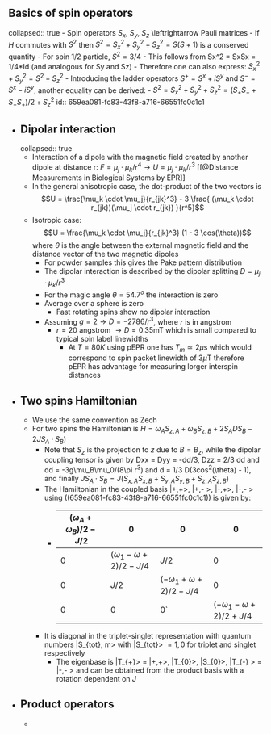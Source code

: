 ## Basics of spin operators
collapsed:: true
	- Spin operators $S_x$, $S_y$, $S_z$ \leftrightarrow Pauli matrices
	- If $H$ commutes with $S^2$ then $S^2 = S_x^2 +S_y^2 + S_z^2 = S(S + 1)$ is a conserved quantity
		- For spin 1/2 particle, $S^2 = 3/4$
			- This follows from Sx^2 = SxSx = 1/4*Id (and analogous for Sy and Sz)
		- Therefore one can also express: $S_x^2 +S_y^2 = S^2 - S_z^2$
		- Introducing the ladder operators $S^+=S^x+iS^y$ and $S^-=S^x-iS^y$, another equality can be derived:
			- $S^2 = S_x^2 +S_y^2 + S_z^2 = (S_+S_- +S_-S_+)/2 + S_z^2$
			  id:: 659ea081-fc83-43f8-a716-66551fc0c1c1
- ## Dipolar interaction
  collapsed:: true
	- Interaction of a dipole with the magnetic field created by another dipole at distance r:
	  $F = \mu_j \cdot \mu_k / r^4 \rightarrow U = \mu_j \cdot \mu_k / r^3$
	  [[@Distance Measurements in Biological Systems by EPR]]
	- In the general anisotropic case, the dot-product of the two vectors is 
	  $$U = \frac{\mu_k \cdot \mu_j}{r_{jk}^3} - 3 \frac{ (\mu_k \cdot r_{jk})(\mu_j \cdot r_{jk}) }{r^5}$$
	- Isotropic case:
	  $$U = \frac{\mu_k \cdot \mu_j}{r_{jk}^3} (1 - 3 \cos(\theta))$$
	  where $\theta$ is the angle between the external magnetic field and the distance vector of the two magnetic dipoles
		- For powder samples this gives the Pake pattern distribution
		- The dipolar interaction is described by the dipolar splitting $D = \mu_j \cdot \mu_k / r^3$
		- For the magic angle $\theta = 54.7^o$ the interaction is zero
		- Average over a sphere is zero
			- Fast rotating spins show no dipolar interaction
		- Assuming $g = 2 \rightarrow D = -2786/r^3$, where $r$ is in angstrom
			- $r = 20$ angstrom $\rightarrow D = 0.35$mT which is small compared to typical spin label linewidths
				- At $T = 80 K$ using pEPR one has $T_m \simeq 2 \mu$s which would correspond to spin packet linewidth of $3 \mu$T therefore pEPR has advantage for measuring lorger interspin distances
- ## Two spins Hamiltonian
	- We use the same convention as Zech
	- For two spins the Hamiltonian is $H = \omega_AS_{z, A} + \omega_BS_{z, B} + 2 S_A D S_B - 2JS_A\cdot S_B$)
		- Note that $S_z$ is the projection to $z$ due to $B = B_z$, while the dipolar coupling tensor is given by Dxx = Dyy = -dd/3, Dzz = 2/3 dd and dd = -3g\mu_B\mu_0/(8\pi r$^3$) and d = 1/3 D(3cos$^2$(\theta) - 1), and finally $JS_A\cdot S_B = J(S_{x,A}S_{x,B} + S_{y,A}S_{y,B} + S_{z,A}S_{z,B})$
		- The Hamiltonian in the coupled basis |+,+>, |+,- >, |-,+>, |-,- > using ((659ea081-fc83-43f8-a716-66551fc0c1c1)) is given by:
			- |$(\omega_A + \omega_B)/2 - J/2$|0|0|0|
			  |--|--|--|--|
			  |0|$(\omega_1 - \omega+2)/2 - J/4$|$J/2$|0|
			  |0|$J/2$|$(-\omega_1 + \omega+2)/2 - J/4$|0|
			  |0|0|0`|$(-\omega_1 - \omega+2)/2 + J/4$|
		- It is diagonal in the triplet-singlet representation with quantum numbers |S_{tot}, m> with |S_{tot}> $= 1, 0$ for triplet and singlet respectively
			- The eigenbase is |T_{+}> = |+,+>, |T_{0}>, |S_{0}>, |T_{-} > = |-,- > and can be obtained from the product basis with a rotation dependent on $J$
- ## Product operators
	-